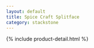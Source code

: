 ```yaml
---
layout: default
title: Spice Craft Splitface
category: stackstone
---
```

{% include product-detail.html %}

